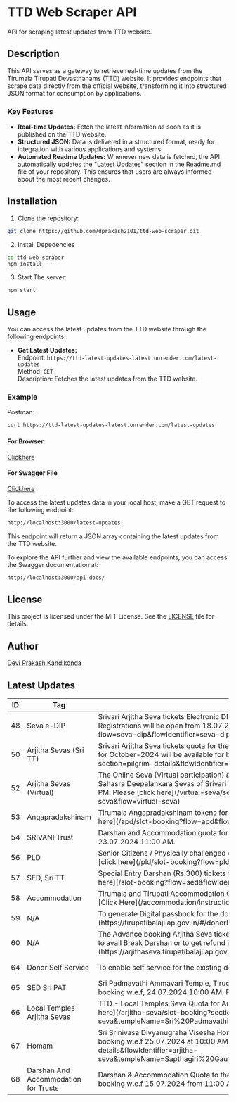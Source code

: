 # TTD Web Scraper API

API for scraping latest updates from TTD website.

## Description

This API serves as a gateway to retrieve real-time updates from the Tirumala Tirupati Devasthanams (TTD) website. It provides endpoints that scrape data directly from the official website, transforming it into structured JSON format for consumption by applications.

### Key Features

- **Real-time Updates:** Fetch the latest information as soon as it is published on the TTD website.
- **Structured JSON:** Data is delivered in a structured format, ready for integration with various applications and systems.
- **Automated Readme Updates:** Whenever new data is fetched, the API automatically updates the "Latest Updates" section in the Readme.md file of your repository. This ensures that users are always informed about the most recent changes.

## Installation

1. Clone the repository:

```bash
git clone https://github.com/dprakash2101/ttd-web-scraper.git
```

2. Install Depedencies

```bash
cd ttd-web-scraper
npm install
```

3. Start The server:

```bash
npm start
```



## Usage

You can access the latest updates from the TTD website through the following endpoints:

- **Get Latest Updates:**  
  Endpoint: `https://ttd-latest-updates-latest.onrender.com/latest-updates`  
  Method: `GET`  
  Description: Fetches the latest updates from the TTD website.

### Example
Postman:
```bash
curl https://ttd-latest-updates-latest.onrender.com/latest-updates
```
#### For Browser:
 [Clickhere](https://ttd-latest-updates-latest.onrender.com/latest-updates)

 #### For Swagger File
 [Clickhere](https://ttd-latest-updates-latest.onrender.com/api-docs/)


To access the latest updates data in your local host, make a GET request to the following endpoint:

```bash
http://localhost:3000/latest-updates
```
This endpoint will return a JSON array containing the latest updates from the TTD website.

To explore the API further and view the available endpoints, you can access the Swagger documentation at:

```bash
http://localhost:3000/api-docs/
```

## License

This project is licensed under the MIT License. See the [LICENSE](LICENSE) file for details.

## Author

[Devi Prakash Kandikonda](https://github.com/dprakash2101)

## Latest Updates
<table><thead><tr><th>ID</th><th>Tag</th><th>Data</th><th>Published At</th></tr></thead><tbody><tr><td>48</td><td>Seva e-DIP</td><td>Srivari Arjitha Seva tickets Electronic DIP Registrations for October-2024 will be available w.e.f  18.07.2024 10:00 AM. Registrations will be open from 18.07.2024 10:00 AM to 20.07.2024 10:00 AM. Please [Click Here](/seva-dip/dashboard?flow=seva-dip&flowIdentifier=seva-dip)</td><td>2024-07-14T13:15:12.456Z</td></tr><tr><td>50</td><td>Arjitha Sevas (Sri TT)</td><td>Srivari Arjitha Seva tickets quota for the Sevas like Kalyanam, Unjal Seva, Arjitha Brahmotsavam, and Sahasra Deepalankara Seva for October-2024 will be available for booking w.e.f. 22.07.2024 10:00 AM.
Please [click here](/arjitha-seva/slot-booking?section=pilgrim-details&flowIdentifier=arjitha-seva&flow=arjitha-seva)</td><td>2024-07-14T13:15:54.612Z</td></tr><tr><td>52</td><td>Arjitha Sevas (Virtual)</td><td>The Online Seva (Virtual participation) and connected Darshan quota for Kalyanothsavam, Unjal Seva, Arjitha Brahmotsavam & Sahasra Deepalankara Sevas of Srivari Temple, Tirumala for October-2024 will be available for booking w.e.f. 22.07.2024 3:00 PM.
Please [click here](/virtual-seva/seva-instructions?templeName=%27Srivari%20Temple%27&flowIdentifier=virtual-seva&flow=virtual-seva)</td><td>2024-04-16T06:41:06.744Z</td></tr><tr><td>53</td><td>Angapradakshinam</td><td>Tirumala Angapradakshinam tokens for October-2024 will be available for booking w.e.f. 23.07.2024 10:00 AM. Please [click here](/apd/slot-booking?flow=apd&flowIdentifier=apd)</td><td>2024-07-14T13:16:46.057Z</td></tr><tr><td>54</td><td>SRIVANI Trust</td><td>Darshan and Accommodation quota for October-2024 to the SRIVANI Trust Donors will be available for booking w.e.f. 23.07.2024 11:00 AM.</td><td>2024-07-14T13:17:35.581Z</td></tr><tr><td>56</td><td>PLD</td><td>Senior Citizens / Physically challenged quota for October-2024 will be available for booking w.e.f. 23.07.2024 3:00 PM.
Please [click here](/pld/slot-booking?flow=pld&flowIdentifier=pld)</td><td>2024-07-14T13:17:55.240Z</td></tr><tr><td>57</td><td>SED, Sri TT</td><td>Special Entry Darshan (Rs.300) tickets for October-2024 will be available for booking w.e.f. 24.07.2024 10:00 AM. Please [click here](/slot-booking?flow=sed&flowIdentifier=sed)</td><td>2024-07-14T13:18:23.398Z</td></tr><tr><td>58</td><td>Accommodation</td><td>Tirumala and Tirupati Accommodation Quota for October-2024 will be available for booking w.e.f. 24.07.2024 03:00 PM. Please [Click Here](/accommodation/instructions?flow=acc&flowIdentifier=acc)</td><td>2024-06-12T11:22:06.189Z</td></tr><tr><td>59</td><td>N/A</td><td>To generate Digital passbook for the donations made before September 2016, please [click here](https://tirupatibalaji.ap.gov.in/#/donorPassbook).</td><td>2023-11-22T14:20:06.620Z</td></tr><tr><td>60</td><td>N/A</td><td>The Advance booking Arjitha Seva ticket holders of Sahasrakalasabhishekam, Vishesha Pooja, Nijapada darshanam are requested to avail Break Darshan or to get refund instead of Seva for their booking made in advance. Please [click here](https://arjithaseva.tirupatibalaji.ap.gov.in/#/) to avail break darshan or to get refund.</td><td>2023-11-22T14:20:16.980Z</td></tr><tr><td>64</td><td>Donor Self Service</td><td>To enable self service for the existing donors, please [Click here](https://tirupatibalaji.ap.gov.in/#/donorSelfservice).</td><td>2024-01-16T05:12:09.518Z</td></tr><tr><td>65</td><td>SED Sri PAT</td><td>Sri Padmavathi Ammavari Temple, Tiruchanoor Special Entry Darshan (Rs. 200/-) tickets for August-2024 will be available for booking w.e.f, 24.07.2024 10:00 AM. Please [click here](/spat/slot-booking?flow=spat&flowIdentifier=spat)</td><td>2024-02-24T06:50:05.802Z</td></tr><tr><td>66</td><td>Local Temples Arjitha Sevas</td><td>TTD - Local Temples Seva Quota for August-2024 will be available for booking w.e.f 25.07.2024 at 10:00 AM.
Please [click here](/arjitha-seva/slot-booking?section=pilgrim-details&flowIdentifier=arjitha-seva&templeName=Sri%20Padmavathi%20Ammavari%20Temple&sevaName=All)</td><td>2024-06-12T11:22:52.407Z</td></tr><tr><td>67</td><td>Homam</td><td>Sri Srinivasa Divyanugraha Visesha Homam at Saptha Gau Pradakshina Shala, Alipiri tickets for August-2024 are available for booking w.e.f 25.07.2024 at 10:00 AM. Please [click here](/arjitha-seva/slot-booking?section=pilgrim-details&flowIdentifier=arjitha-seva&templeName=Sapthagiri%20Gau%20Pradakshina%20Shala&sevaName=Sri%20Srinivasa%20Divyaanugraha%20Homam)</td><td>2024-03-16T11:51:30.110Z</td></tr><tr><td>68</td><td>Darshan And Accommodation for Trusts</td><td>Darshan & Accommodation Quota to the Trusts / Schemes Donors for the month of SEPTEMBER - 2024 will be available for booking w.e.f 15.07.2024 from 11:00 AM onwards.</td><td>2024-05-25T06:41:29.714Z</td></tr></tbody></table>
